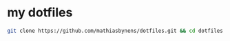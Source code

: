 # my dotfiles

```bash
git clone https://github.com/mathiasbynens/dotfiles.git && cd dotfiles && source bootstrap.sh
```
